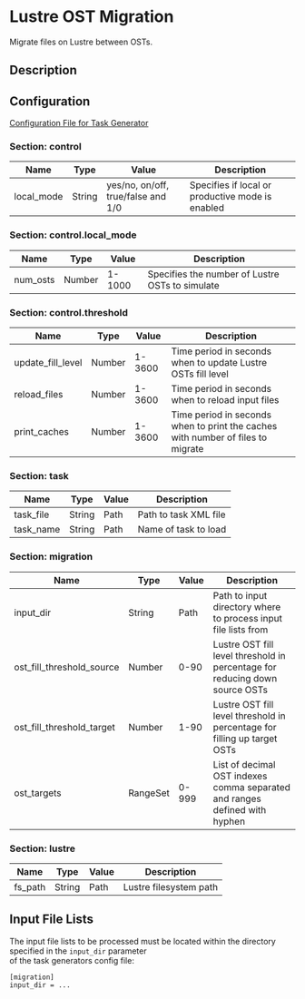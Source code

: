 # Lustre OST Migration

Migrate files on Lustre between OSTs.

## Description

## Configuration

[Configuration File for Task Generator](../Configuration/lustre_ost_migration_task_generator.conf)

### Section: **control**

| Name        | Type   | Value                              | Description                                      |
| ----------- | ------ | ---------------------------------- | ------------------------------------------------ |
| local\_mode | String | yes/no, on/off, true/false and 1/0 | Specifies if local or productive mode is enabled |

### Section: **control.local_mode**

| Name        | Type   | Value  | Description                                     |
| ----------- | ------ | ------ | ----------------------------------------------- |
| num\_osts   | Number | 1-1000 | Specifies the number of Lustre OSTs to simulate |

### Section: **control.threshold**

| Name                | Type   | Value  | Description                                                                     |
| ------------------- | ------ | ------ | ------------------------------------------------------------------------------- |
| update\_fill\_level | Number | 1-3600 | Time period in seconds when to update Lustre OSTs fill level                    |
| reload\_files       | Number | 1-3600 | Time period in seconds when to reload input files                               |
| print\_caches       | Number | 1-3600 | Time period in seconds when to print the caches with number of files to migrate |

### Section: **task**

| Name       | Type   | Value  | Description           |
| ---------- | ------ | ------ | --------------------- |
| task\_file | String | Path   | Path to task XML file |
| task\_name | String | Path   | Name of task to load  |

### Section: **migration**

| Name                         | Type     | Value | Description                                                                 |
| ---------------------------- | -------- | ----- | --------------------------------------------------------------------------- |
| input\_dir                   | String   | Path  | Path to input directory where to process input file lists from              |
| ost\_fill\_threshold\_source | Number   | 0-90  | Lustre OST fill level threshold in percentage for reducing down source OSTs |
| ost\_fill\_threshold\_target | Number   | 1-90  | Lustre OST fill level threshold in percentage for filling up target OSTs    |
| ost\_targets                 | RangeSet | 0-999 | List of decimal OST indexes comma separated and ranges defined with hyphen  |

### Section: **lustre**

| Name      | Type   | Value  | Description            |
| --------- | ------ | ------ | ---------------------- |
| fs\_path  | String | Path   | Lustre filesystem path |

## Input File Lists

The input file lists to be processed must be located within the directory specified in the `input_dir` parameter  
of the task generators config file:

```
[migration]
input_dir = ...
```
